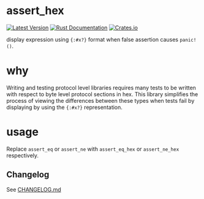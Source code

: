 # assert_hex
[![Latest Version](https://img.shields.io/crates/v/assert_hex.svg)](https://crates.io/crates/assert_hex)
[![Rust Documentation](https://docs.rs/assert_hex/badge.svg)](https://docs.rs/assert_hex)
[![Crates.io](https://img.shields.io/crates/d/assert_hex)](https://crates.io/crates/assert_hex)

display expression using `{:#x?}` format when false assertion causes `panic!()`.

# why
Writing and testing protocol level libraries requires many tests to be written
with respect to byte level protocol sections in hex. This library simplifies the process
of viewing the differences between these types when tests fail by displaying by using the
`{:#x?}` representation.

# usage
Replace `assert_eq` or `assert_ne` with `assert_eq_hex` or `assert_ne_hex`
respectively.

## Changelog

See [CHANGELOG.md](https://github.com/wcampbell0x2a/assert_hex/blob/master/CHANGELOG.md)
